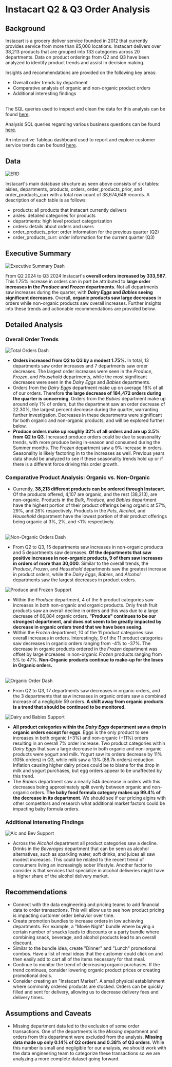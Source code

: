 # Instacart Q2 & Q3 Order Analysis
## Background

Instacart is a grocery deliver service founded in 2012 that currently provides service from more than 85,000 locations. Instacart delivers over 38,213 products that are grouped into 133 categories across 20 departments. Data on product orderings from Q2 and Q3 have been analyzed to identify product trends and assist in decision making.

Insights and recommendations are provided on the following key areas:

- Overall order trends by department
- Comparative analysis of organic and non-organic product orders
- Additional interesting findings

<br>The SQL queries used to inspect and clean the data for this analysis can be found [here](setup_queries).

Analysis SQL queries regarding various business questions can be found [here](analysis_queries).

An interactive Tableau dashboard used to report and explore customer service trends can be found [here](https://public.tableau.com/app/profile/nick.feichtel/viz/InstacartReorderAnalysis/ExecutiveSummary).

## Data

![ERD](assets/erd.png)

Instacart's main database structure as seen above consists of six tables: aisles, departments, products, orders, order_products_prior, and order_products_curr with a total row count of 38,674,649 records. A description of each table is as follows:
- products: all products that Instacart currently delivers
- aisles: detailed categories for products
- departments: high level product categorization
- orders: details about orders and users
- order_products_prior: order information for the previous quarter (Q2)
- order_products_curr: order information for the current quarter (Q3)

## Executive Summary

![Executive Summary Dash](assets/executive_summary.png)

From Q2 2024 to Q3 2024 Instacart's **overall orders increased by 333,587**. This 1.75% increase in orders can in part be attributed to **large order increases in the *Produce* and *Frozen* departments**. Not all departments saw increases during the quarter, with ***Dairy Eggs* and *Babies* seeing significant decreases**. Overall, **organic products saw large decreases** in orders while non-organic products saw overall increases. Further insights into these trends and actionable recommendations are provided below.

## Detailed Analysis

### Overall Order Trends

![Total Orders Dash](assets/total_orders.png)

- **Orders increased from Q2 to Q3 by a modest 1.75%.** In total, 13 departments saw order increases and 7 departments saw order decreases. The largest order increases were seen in the *Produce*, *Frozen*, and *Household* departments, while the most significant decreases were seen in the *Dairy Eggs* and *Babies* departments. 
- Orders from the *Dairy Eggs* department make up on average 18% of all of our orders. Therefore **the large decrease of 184,472 orders during the quarter is concerning**. Orders from the *Babies* department make up around only 1% of orders, but the department saw an order decrease of 22.30%, the largest percent decrease during the quarter, warranting further investigation. Decreases in these departments were significant for both organic and non-organic products, and will be explored further below.
- ***Produce* orders make up roughly 32% of all orders and are up 3.5% from Q2 to Q3**. Increased produce orders could be due to seasonality trends, with more produce being in-season and consumed during the Summer months. The *Frozen* department saw a 9% increase in orders. Seasonality is likely factoring in to the increases as well. Previous years data should be analyzed to see if these seasonality trends hold up or if there is a different force driving this order growth.

### Comparative Product Analysis: Organic vs. Non-Organic

- Currently, **38,213 different products can be ordered through Instacart**. Of the products offered, 4,107 are organic, and the rest (38,213), are non-organic. Products in the *Bulk*, *Produce*, and *Babies* department have the highest portion of their product offerings being organic at 57%, 29%, and 26% respectively. Products in the *Pets*, *Alcohol*, and *Household* department have the lowest portion of their product offerings being organic at 3%, 2%, and <1% respectively.

<br>![Non-Organic Orders Dash](assets/non_organic_orders.png)

- From Q2 to Q3, 15 departments saw increases in non-organic products and 5 departments saw decreases. **Of the departments that saw positive increases in non-organic products, 9 of them saw increases in orders of more than 30,000**. Similar to the overall trends, the *Produce*, *Frozen*, and *Household* departments saw the greatest increase in product orders, while the *Dairy Eggs*, *Babies*, and *Alcohol* departments saw the largest decreases in product orders.

![Produce and Frozen Support](assets/produce_and_summary_support.png)

- Within the *Produce* department, 4 of the 5 product categories saw increases in both non-organic and organic products. Only fresh fruit products saw an overall decline in orders and this was due to a large decrease of 66,884 organic orders. **"Produce" continues to be our strongest department, and does not seem to be greatly impacted by decrease in organic orders trend that we have been seeing.**
- Within the *Frozen* department, 10 of the 11 product categories saw overall increases in orders. Interestingly, 9 of the 11 product categories saw decreases in organic orders ranging from -4% to -37%. The decrease in organic products ordered in the *Frozen* department was offset by large increases in non-organic *Frozen* products ranging from 5% to 47%. **Non-Organic products continue to make-up for the loses in Organic orders.**

<br>![Organic Order Dash](assets/organic_orders.png)

- From Q2 to Q3, 17 departments saw decreases in organic orders, and the 3 departments that saw increases in organic orders saw a combined increase of a negligible 59 orders. **A shift away from organic products is a trend that should be continued to be monitored.** 

![Dairy and Babies Support](assets/babies_and_dairy_support.png)

- **All product categories within the *Dairy Eggs* department saw a drop in organic orders except for eggs**. Eggs is the only product to see increases in both organic (+3%) and non-organic (+11%) orders resulting in an overall 7% order increase. Two product categories within *Dairy Eggs* that saw a large decrease in both organic and non-organic products were yogurt and milk. Yogurt saw its orders decrease by 11% (105k orders) in Q3, while milk saw a 13% (88.7k orders) reduction Inflation causing higher dairy prices could be to blame for the drop in milk and yogurt purchases, but egg orders appear to be unaffected by this trend.
- The *Babies* department saw a nearly 54k decrease in orders with this decreases being approximately split evenly between organic and non-organic orders. **The baby food formula category makes up 99.4% of the decrease in its department**. We should see if our pricing algins with other competitors and research what additional market factors could be impacting baby formula orders.

### Additional Interesting Findings

![Alc and Bev Support](assets/beverages_support.png)

- Across the *Alcohol* department all product categories saw a decline. Drinks in the *Beverages* department that can be seen as alcohol alternatives, such as sparkling water, soft drinks, and juices all saw modest increases. This could be related to the recent trend of consumers living an increasingly sober lifestyle. Another factor to consider is that services that specialize in alcohol deliveries might have a higher share of the alcohol delivery market.

## Recommendations

- Connect with the data engineering and pricing teams to add financial data to order transactions. This will allow us to see how product pricing is impacting customer order behavior over time.
- Create promotion bundles to increase orders in low achieving departments. For example, a "Movie Night" bundle where buying a certain number of snacks leads to discounts or a party bundle where combining snack, beverage, and alcohol products lead to an overall discount. 
- Similar to the bundle idea, create "Dinner" and "Lunch" promotional combos. Have a list of meal ideas that the customer could click on and then easily add to cart all of the items necessary for that meal.
- Continue to monitor the trend of decreasing organic purchases. If the trend continues, consider lowering organic product prices or creating promotional deals. 
- Consider creating an "Instacart Market". A small physical 
establishment where commonly ordered products are stocked. Orders can be quickly filled and sent for delivery, allowing us to decrease delivery fees and delivery times. 

## Assumptions and Caveats

- Missing department data led to the exclusion of some order transactions. One of the departments is the *Missing* department and orders from this department were excluded from the analysis. **Missing data made up only 0.14% of Q2 orders and 0.38% of Q3 orders**. While this number is small and negligible for our analysis, we should work with the data engineering team to categorize these transactions so we are analyzing a more complete dataset going forward.



